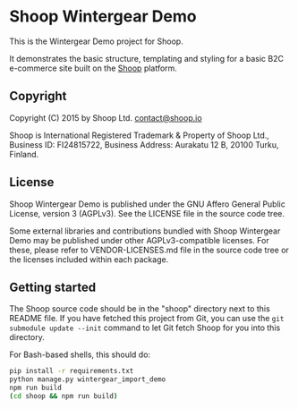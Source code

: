 Shoop Wintergear Demo
=====================

This is the Wintergear Demo project for Shoop.

It demonstrates the basic structure, templating and styling for a
basic B2C e-commerce site built on the [Shoop](https://shoop.io) platform.

Copyright
---------

Copyright (C) 2015 by Shoop Ltd. <contact@shoop.io>

Shoop is International Registered Trademark & Property of Shoop Ltd.,
Business ID: FI24815722, Business Address: Aurakatu 12 B, 20100 Turku,
Finland.

License
-------

Shoop Wintergear Demo is published under the GNU Affero General Public
License, version 3 (AGPLv3). See the LICENSE file in the source code
tree.

Some external libraries and contributions bundled with Shoop Wintergear
Demo may be published under other AGPLv3-compatible licenses.  For
these, please refer to VENDOR-LICENSES.md file in the source code tree
or the licenses included within each package.

Getting started
---------------

The Shoop source code should be in the "shoop" directory next to this
README file.  If you have fetched this project from Git, you can use
the `git submodule update --init` command to let Git fetch Shoop for you
into this directory.

For Bash-based shells, this should do:

```bash
pip install -r requirements.txt
python manage.py wintergear_import_demo
npm run build
(cd shoop && npm run build)
```

